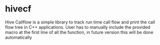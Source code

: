 hivecf
========

Hive Callflow is a simple library to track run time call flow and print the call flow tree in C++ applications. User has to manually include the provided macro at the first line of all the function, in future version this will be done automatically
